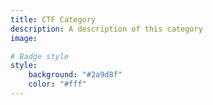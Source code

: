 ```yaml
---
title: CTF Category
description: A description of this category
image:

# Badge style
style:
    background: "#2a9d8f"
    color: "#fff"
---
```

